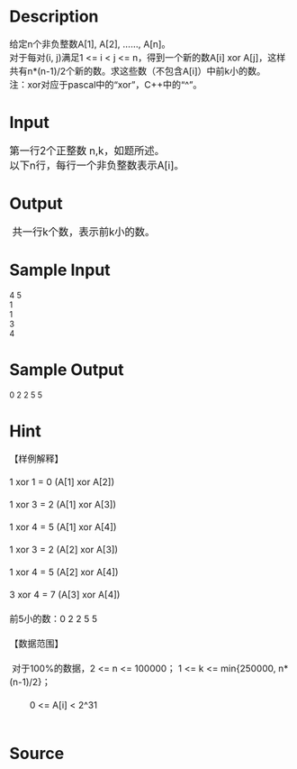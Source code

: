 
# Description

<div class="content"><p><span style="font-size: medium">给定n个非负整数A[1], A[2], ……, A[n]。<br/>
对于每对(i, j)满足1 &lt;= i &lt; j &lt;= n，得到一个新的数A[i] xor A[j]，这样共有n*(n-1)/2个新的数。求这些数（不包含A[i]）中前k小的数。<br/>
注：xor对应于pascal中的“xor”，C++中的“^”。<br/>
</span></p></div>

# Input

<div class="content"><p><font size="4">第一行2个正整数 n,k，如题所述。<br/>
以下n行，每行一个非负整数表示A[i]。<br/>
</font></p></div>

# Output

<div class="content"><p><font size="4"> 共一行k个数，表示前k小的数。<br/>
</font></p></div>

# Sample Input

<div class="content"><span class="sampledata">4 5<br/>
1<br/>
1<br/>
3<br/>
4<br/>
</span></div>

# Sample Output

<div class="content"><span class="sampledata">0 2 2 5 5<br/>
</span></div>

# Hint

<div class="content"><p></p><p><span style="font-size: medium">【样例解释】<br/><br/>
1 xor 1 = 0 (A[1] xor A[2])<br/><br/>
1 xor 3 = 2 (A[1] xor A[3])<br/><br/>
1 xor 4 = 5 (A[1] xor A[4])<br/><br/>
1 xor 3 = 2 (A[2] xor A[3])<br/><br/>
1 xor 4 = 5 (A[2] xor A[4])<br/><br/>
3 xor 4 = 7 (A[3] xor A[4])<br/><br/>
前5小的数：0 2 2 5 5<br/><br/>
【数据范围】<br/><br/>
 对于100%的数据，2 &lt;= n &lt;= 100000； 1 &lt;= k &lt;= min{250000, n*(n-1)/2}；<br/><br/>
        0 &lt;= A[i] &lt; 2^31<br/><br/>
</span></p><p></p></div>

# Source

<div class="content"><p><a href="problemset.php?search="></a></p></div>

